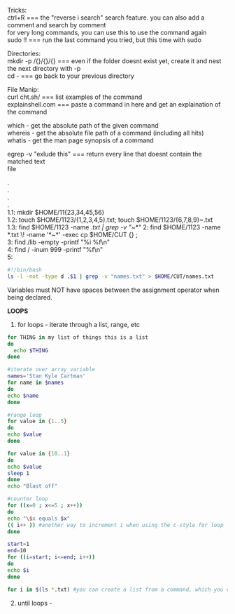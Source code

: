 Tricks:  
ctrl+R === the "reverse i search" search feature. you can also add a comment and search by comment  
for very long commands, you can use this to use the command again  
sudo !! === run the last command you tried, but this time with sudo  


Directories:  
mkdir -p /{}/{}/{} === even if the folder doesnt exist yet, create it and nest the next directory with -p  
cd - === go back to your previous directory  

File Manip:  
curl cht.sh/<command> === list examples of the command <command>  
explainshell.com === paste a command in here and get an explaination of the command  

which - get the absolute path of the given command  
whereis - get the absolute file path of a command (including all hits)  
whatis - get the man page synopsis of a command  

egrep -v "exlude this" === return every line that doesnt contain the matched text  
file 



.  
.  
.  
.  
1.1: mkdir $HOME/11{23,34,45,56}  
1.2: touch $HOME/1123/{1,2,3,4,5}.txt; touch $HOME/1123/{6,7,8,9}\~.txt  
1.3: find $HOME/1123 -name *.txt | grep -v "*\~\*"
2: find $HOME/1123 -name \*.txt \\! -name '\*\~\*' -exec cp $HOME/CUT {} \;  
3: find /lib -empty -printf "%i %f\n"  
4: find / -inum 999 -printf "%f\n"  
5:  
```bash
#!/bin/bash
ls -l -not -type d .$1 | grep -v "names.txt" > $HOME/CUT/names.txt
```
  
Variables must NOT have spaces between the assignment operator when being declared.



__LOOPS__  
1. for loops - iterate through a list, range, etc  
  ```bash
  for THING in my list of things this is a list
  do
    echo $THING
  done
  
  #iterate over array variable
  names='Stan Kyle Cartman'
  for name in $names
  do
  echo $name
  done
  
  #range loop
  for value in {1..5}
  do
  echo $value
  done
  
  for value in {10..1}
  do
  echo $value
  sleep 1
  done
  echo "Blast off"
  
  #counter loop
  for ((x=0 ; x<=5 ; x++))
  do
  echo "\$x equals $x"
  (( i++ )) #another way to increment i when using the c-style for loop
  done
  
  start=1
  end=10
  for ((i=start; i<=end; i++))
  do
  echo $i
  done
  
  for i in $(ls *.txt) #you can create a list from a command, which you can iterate through
  
  
  ```  
2. until loops - 
  ```bash
  
  ```  
